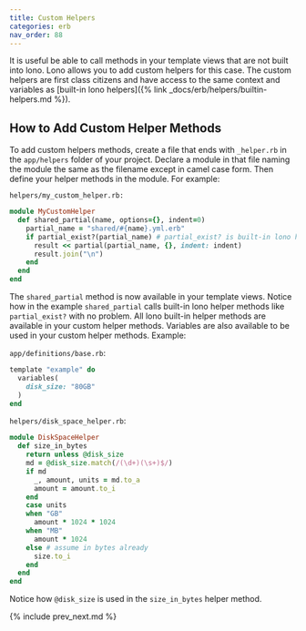```yaml
---
title: Custom Helpers
categories: erb
nav_order: 88
---
```


It is useful be able to call methods in your template views that are not built into lono. Lono allows you to add custom helpers for this case.  The custom helpers are first class citizens and have access to the same context and variables as [built-in lono helpers]({% link _docs/erb/helpers/builtin-helpers.md %}).

## How to Add Custom Helper Methods

To add custom helpers methods, create a file that ends with `_helper.rb` in the `app/helpers` folder of your project. Declare a module in that file naming the module the same as the filename except in camel case form.  Then define your helper methods in the module.  For example:

`helpers/my_custom_helper.rb:`

```ruby
module MyCustomHelper
  def shared_partial(name, options={}, indent=0)
    partial_name = "shared/#{name}.yml.erb"
    if partial_exist?(partial_name) # partial_exist? is built-in lono helper
      result << partial(partial_name, {}, indent: indent)
      result.join("\n")
    end
  end
end
```

The `shared_partial` method is now available in your template views.  Notice how in the example `shared_partial` calls built-in lono helper methods like `partial_exist?` with no problem. All lono built-in helper methods are available in your custom helper methods.  Variables are also available to be used in your custom helper methods.  Example:

`app/definitions/base.rb`:

```ruby
template "example" do
  variables(
    disk_size: "80GB"
  )
end
```

`helpers/disk_space_helper.rb`:

```ruby
module DiskSpaceHelper
  def size_in_bytes
    return unless @disk_size
    md = @disk_size.match(/(\d+)(\s+)$/)
    if md
      _, amount, units = md.to_a
      amount = amount.to_i
    end
    case units
    when "GB"
      amount * 1024 * 1024
    when "MB"
      amount * 1024
    else # assume in bytes already
      size.to_i
    end
  end
end
```

Notice how `@disk_size` is used in the `size_in_bytes` helper method.

{% include prev_next.md %}
